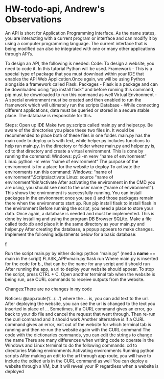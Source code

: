 # HW-todo-api, Andrew's Observations

An API is short for Application Programming Interface. As the name states, you are interacting with a current program or interface and can modify it by using a computer programming language. The current interface that is being modified can also be integrated with one or many other applications through API’s.

To design an API, the following is needed:
Code: To design a website, you need to code it. In this tutorial Python will be used.
Framework - This is a special type of package that you must download within your IDE that enables the API Web Application.Once again, we will be using Python alongside a framework called Flask. 
Packages - Flask is a package and can be downloaded using “pip install flask” and before running this command, pip must be downloaded to run this command as well
Virtual Environment - A special environment must be created and then enabled to run the framework which will ultimately run the scripts 
Database - While connecting different applications, data must be queried or stored in a secure stable place. The database is responsible for this. 

Steps:
Open up IDE 
Make two py.scripts called main.py and helper.py. Be aware of the directories you place these two files in. It would be recommended to place both of these files in one folder. main.py has the main code to deploy urls with text, while helper.py includes functions to help run main.py. 
In the directory or folder where main.py and helper.py is, cd to that directory and create a virtual environment. This is done by running the command: 
Windows: py3 -m venv “name of environment”
Linux: python -m venv “name of environment”
	The purpose of the environment is for a place for the website to deploy 
To activate the environments run this command:
Windows: “name of environment”\Scripts\activate
Linux: source “name of environment”/bin/activate
After activating the environment in the CMD you are using, you should see next to the user name (“name of environment”). This shows the environment is successfully running. 
You can install packages in the environment once you see () and those packages remain there when the environments start up. Run pip install flask to install flask in the environment
Before running the script, you need a place to store your data. Once again, a database is needed and must be implemented. This is done by installing and using the program DB Browser SQLite.
Make a file called todo.db and place it in the same directory as your main.py and helper.py
After creating the database, a popup appears to make changes. Implement the following adjustments below for a basic database:

[f](https://user-images.githubusercontent.com/65320854/131421777-d1fe7d2a-8b0b-461a-b76d-f5ad7dfa3e3c.PNG)

 
Run the script main.py by either doing:
python “main.py” (need a __name__ == main in the script)
FLASK_APP=main.py flask run
Where main.py is inserted for the code for b., that can be the name for any script and it should run
After running the app, a url to deploy your website should appear. To stop the script, press CTRL + C. 
Open another terminal tab when the website is being run, use CURL commands to receive outputs from the website.  

Changes:There are no changes in my code

Notices:
@app.route(‘/.../...’) where the … is, you can add text to the url. After deploying the website, you can see the url is changed to the text you inserted in place of …
Sometimes, if a CURL command gives an error, go back to your db file and cancel the request that went through. Then re-run the curl command and it should work 
Another alternative is if a CURL command gives an error, exit out of the website for which terminal tab is running and then re-run the website again with the CURL command
The code with the dictionaries commands, you can edit the strings to change the name
There are many differences when writing code to operate in the Windows and Linux terminal to do the following commands:
cd to directories
Making environments
Activating environments
Running python scripts 
After making an edit to the url through app route, you will have to include the edited urls in the CURL command as well
You can deploy a website through a VM, but it will reveal your IP regardless when a website is deployed


